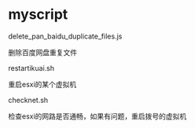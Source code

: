 # myscript
delete_pan_baidu_duplicate_files.js

删除百度网盘重复文件

restartikuai.sh

重启esxi的某个虚拟机

checknet.sh

检查esxi的网路是否通畅，如果有问题，重启拨号的虚拟机
